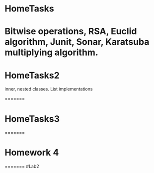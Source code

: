# HomeTasks
Bitwise operations, RSA, Euclid algorithm, Junit, Sonar, Karatsuba multiplying algorithm.
=======
# HomeTasks2
inner, nested classes. List implementations

=======

# HomeTasks3
=======
# Homework 4
=======
#Lab2


